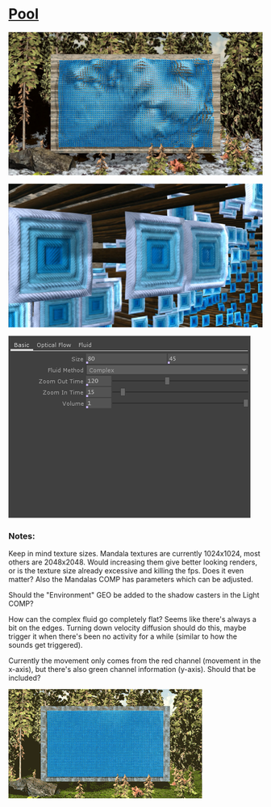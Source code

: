 # [Pool](https://vimeo.com/292219596)

[![png](Images/pool.png)](https://vimeo.com/292219596)

[![detail](Images/detail.png)](https://vimeo.com/292219596)

[![params](Images/Params.png)](https://vimeo.com/292219596)


### Notes:
Keep in mind texture sizes. Mandala textures are currently 1024x1024, most others are 2048x2048. Would increasing them give better looking renders, or is the texture size already excessive and killing the fps. Does it even matter? Also the Mandalas COMP has parameters which can be adjusted.

Should the "Environment" GEO be added to the shadow casters in the Light COMP?

How can the complex fluid go completely flat? Seems like there's always a bit on the edges. Turning down velocity diffusion should do this, maybe trigger it when there's been no activity for a while (similar to how the sounds get triggered).

Currently the movement only comes from the red channel (movement in the x-axis), but there's also green channel information (y-axis). Should that be included?

[![gif](Images/pool.gif)](https://vimeo.com/292219596)
